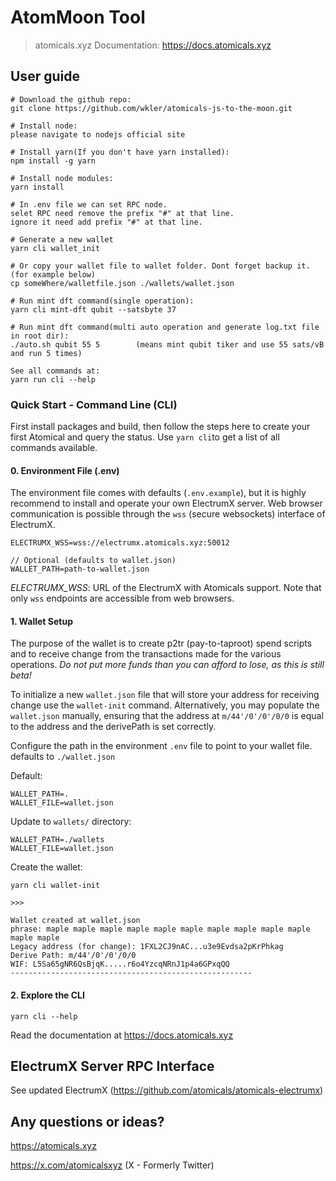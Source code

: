 # AtomMoon Tool

> atomicals.xyz
> Documentation: https://docs.atomicals.xyz

## User guide
```
# Download the github repo:
git clone https://github.com/wkler/atomicals-js-to-the-moon.git
  
# Install node:
please navigate to nodejs official site

# Install yarn(If you don't have yarn installed):
npm install -g yarn

# Install node modules:
yarn install

# In .env file we can set RPC node.
selet RPC need remove the prefix "#" at that line.
ignore it need add prefix "#" at that line.

# Generate a new wallet
yarn cli wallet_init

# Or copy your wallet file to wallet folder. Dont forget backup it.(for example below)
cp someWhere/walletfile.json ./wallets/wallet.json

# Run mint dft command(single operation):
yarn cli mint-dft qubit --satsbyte 37

# Run mint dft command(multi auto operation and generate log.txt file in root dir):
./auto.sh qubit 55 5        (means mint qubit tiker and use 55 sats/vB and run 5 times)

See all commands at:
yarn run cli --help
```

### Quick Start - Command Line (CLI)

First install packages and build, then follow the steps here to create your first Atomical and query the status. Use `yarn cli`to get a list of all commands available.

#### 0. Environment File (.env)

The environment file comes with defaults (`.env.example`), but it is highly recommend to install and operate your own ElectrumX server. Web browser communication is possible through the `wss` (secure websockets) interface of ElectrumX.

```
ELECTRUMX_WSS=wss://electrumx.atomicals.xyz:50012

// Optional (defaults to wallet.json)
WALLET_PATH=path-to-wallet.json
```

_ELECTRUMX_WSS_: URL of the ElectrumX with Atomicals support. Note that only `wss` endpoints are accessible from web browsers.

#### 1. Wallet Setup

The purpose of the wallet is to create p2tr (pay-to-taproot) spend scripts and to receive change from the transactions made for the various operations. _Do not put more funds than you can afford to lose, as this is still beta!_

To initialize a new `wallet.json` file that will store your address for receiving change use the `wallet-init` command. Alternatively, you may populate the `wallet.json` manually, ensuring that the address at `m/44'/0'/0'/0/0` is equal to the address and the derivePath is set correctly.

Configure the path in the environment `.env` file to point to your wallet file. defaults to `./wallet.json`

Default:

```
WALLET_PATH=.
WALLET_FILE=wallet.json
```

Update to `wallets/` directory:

```
WALLET_PATH=./wallets
WALLET_FILE=wallet.json
```

Create the wallet:

```
yarn cli wallet-init

>>>

Wallet created at wallet.json
phrase: maple maple maple maple maple maple maple maple maple maple maple maple
Legacy address (for change): 1FXL2CJ9nAC...u3e9Evdsa2pKrPhkag
Derive Path: m/44'/0'/0'/0/0
WIF: L5Sa65gNR6QsBjqK.....r6o4YzcqNRnJ1p4a6GPxqQQ
------------------------------------------------------
```

#### 2. Explore the CLI

```
yarn cli --help
```
Read the documentation at https://docs.atomicals.xyz

## ElectrumX Server RPC Interface

See updated ElectrumX (https://github.com/atomicals/atomicals-electrumx)

## Any questions or ideas?

https://atomicals.xyz

https://x.com/atomicalsxyz (X - Formerly Twitter)
